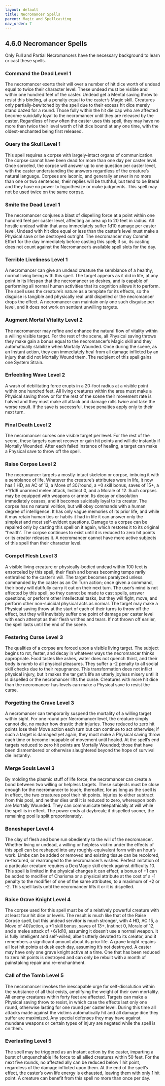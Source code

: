 ```yaml
---
layout: default
title: Necromancer Spells
parent: Magic and Spellcasting
nav_order: 7
---
```


## 4.6.0 Necromancer Spells

Only Full and Partial Necromancers have the necessary background to learn or cast these spells.

### Command the Dead Level 1

The necromancer exerts their will over a number of hit dice worth of undead equal to twice their character level.
These undead must be visible and within one hundred feet of the caster.
Undead get a Mental saving throw to resist this binding, at a penalty equal to the caster’s Magic skill.
Creatures only partially-bewitched by the spell due to their excess hit dice merely stand dazed for a round.
Those fully within the hit die cap who are affected become suicidally loyal to the necromancer until they are released by the caster.
Regardless of how often the caster uses this spell, they may have no more than twice their level worth of hit dice bound at any one time, with the oldest-enchanted being first released.

### Query the Skull Level 1

This spell requires a corpse with largely-intact organs of communication.
The corpse cannot have been dead for more than one day per caster level.
Once sorceled, the corpse will answer up to one question per caster level, with the caster understanding the answers regardless of the creature’s natural language.
Corpses are laconic, and generally answer in no more than one or two sentences; their replies will be truthful, but tend to be literal and they have no power to hypothesize or make judgments.
This spell may not be used twice on the same corpse.

### Smite the Dead Level 1

The necromancer conjures a blast of dispelling force at a point within one hundred feet per caster level, affecting an area up to 20 feet in radius.
All hostile undead within that area immediately suffer 1d10 damage per caster level.
Undead with hit dice equal or less than the caster’s level must make a Physical save or be destroyed outright.
The necromancer may Commit Effort for the day immediately before casting this spell; if so, its casting does not count against the Necromancer’s available spell slots for the day.

### Terrible Liveliness Level 1

A necromancer can give an undead creature the semblance of a healthy, normal living being with this spell.
The target appears as it did in life, at any point in its lifespan that the necromancer so desires, and is capable of performing all normal human activities that its cognition allows it to perform.
The spell uses the creature’s nature as a template for its effects, so the disguise is tangible and physically real until dispelled or the necromancer drops the effect.
A necromancer can maintain only one such disguise per level, and it does not work on sentient unwilling targets.

### Augment Mortal Vitality Level 2

The necromancer may refine and enhance the natural flow of vitality within a willing visible target.
For the rest of the scene, all Physical saving throws they make gain a bonus equal to the necromancer’s Magic skill and they automatically stabilize when Mortally Wounded.
Once during the scene, as an Instant action, they can immediately heal from all damage inflicted by an injury that did not Mortally Wound them.
The recipient of this spell gains one System Strain.

### Enfeebling Wave Level 2

A wash of debilitating force erupts in a 20-foot radius at a visible point within one hundred feet.
All living creatures within the area must make a Physical saving throw or for the rest of the scene their movement rate is halved and they must make all attack and damage rolls twice and take the worse result.
If the save is successful, these penalties apply only to their next turn.

### Final Death Level 2

The necromancer curses one visible target per level.
For the rest of the scene, these targets cannot recover or gain hit points and will die instantly if Mortally Wounded.
After each failed instance of healing, a target can make a Physical save to throw off the spell.

### Raise Corpse Level 2

The necromancer targets a mostly-intact skeleton or corpse, imbuing it with a semblance of life.
Whatever the creature’s attributes were in life, it now has 1 HD, an AC of 13, a Move of 30’/round, a +0 skill bonus, saves of 15+, a +1/1d6 unarmed melee attack, Instinct 0, and a Morale of 12.
Such corpses may be equipped with weapons or armor.
Its decay or dissolution immediately ceases, and it becomes suicidally loyal to its creator.
The corpse has no natural volition, but will obey commands with a human degree of intelligence.
It has only vague memories of its prior life, and while it may retain human tics or habits it had in life it can answer only the simplest and most self-evident questions.
Damage to a corpse can be repaired only by casting this spell on it again, which restores it to its original “health”.
The corpse continues to exist until it is reduced to zero hit points or its creator releases it.
A necromancer cannot have more active subjects of this spell than their character level.

### Compel Flesh Level 3

A visible living creature or physically-bodied undead within 100 feet is ensorceled by this spell, their flesh and bones becoming tempo rarily enthralled to the caster’s will.
The target becomes paralyzed unless commanded by the caster as an On Turn action; once given a command, their body will dutifully carry it out on their next turn.
The user’s mind is not affected by this spell, so they cannot be made to cast spells, answer questions, or perform other intellectual tasks, but they will fight, move, and perform other non-suicidal physical acts as normal.
The target may make a Physical saving throw at the start of each of their turns to throw off the effect, but they will inevitably suffer one point of damage per caster level with each attempt as their flesh writhes and tears.
If not thrown off earlier, the spell lasts until the end of the scene.

### Festering Curse Level 3

The qualities of a corpse are forced upon a visible living target.
The subject begins to rot, fester, and decay in whatever ways the necromancer thinks appropriate.
Food tastes like ashes, water does not quench thirst, and their body is numb to all physical pleasures.
They suffer a -2 penalty to all social skill checks due to their repugnance.
This transformation does not inflict physical injury, but it makes the tar get’s life an utterly joyless misery until it is dispelled or the necromancer lifts the curse.
Creatures with more hit dice than the necromancer has levels can make a Physical save to resist the curse.

### Forgetting the Grave Level 3

A necromancer can temporarily suspend the mortality of a willing target within sight.
For one round per Necromancer level, the creature simply cannot die, no matter how drastic their injuries.
Those reduced to zero hit points lose their Move action each turn but can continue to act otherwise; if such a target is damaged yet again, they must make a Physical saving throw each time or become incapable of movement until healed.
At the spell’s end targets reduced to zero hit points are Mortally Wounded; those that have been dismembered or otherwise slaughtered beyond the hope of survival die instantly.

### Merge Souls Level 3

By molding the plasmic stuff of life force, the necromancer can create a bond between two willing or helpless targets.
These subjects must be close enough for the necromancer to touch; thereafter, for as long as the spell is in effect, the two creatures pool their hit points.
Injuries to either subtract from this pool, and neither dies until it is reduced to zero, whereupon both are Mortally Wounded.
They can communicate telepathically at will while the spell is in effect.
The power ends at daybreak; if dispelled sooner, the remaining pool is split proportionately.

### Boneshaper Level 4

The clay of flesh and bone run obediently to the will of the necromancer.
Whether living or undead, a willing or helpless victim under the effects of this spell can be reshaped into any roughly-equivalent form with an hour’s work.
Limbs can be added or removed and existing tissue can be recolored, re-textured, or rearranged to the necromancer’s wishes.
Perfect imitation of a particular creature requires a Dex/Magic skill check against difficulty 10.
This spell is limited in the physical changes it can effect; a bonus of +1 can be added to modifier of Charisma or a physical attribute at the cost of a -1 penalty to the modifier of one of the same attributes, to a maximum of +2 or -2.
This spell lasts until the necromancer lifts it or it is dispelled.

### Raise Grave Knight Level 4

The corpse used for this spell must be of a relatively powerful creature with at least four hit dice or levels.
The result is much like that of the Raise Corpse spell, but this undead servitor is much stronger, with 4 HD, AC 15, a Move of 40’/action, a +1 skill bonus, saves of 13+, Instinct 0, Morale of 12, and a melee attack of +6/1d10, assuming it doesn’t use a normal weapon.
It is fully intelligent and self-willed, albeit utterly devoted to its creator, and it remembers a significant amount about its prior life.
A grave knight regains all lost hit points at dusk each day, assuming it’s not destroyed.
A caster may have only one grave knight active at a time.
One that has been reduced to zero hit points is destroyed and can only be rebuilt with a month of painstaking repair and re-enchantment.

### Call of the Tomb Level 5

The necromancer invokes the inescapable urge for self-dissolution within the substance of all that exists, amplifying the weight of their own mortality.
All enemy creatures within forty feet are affected.
Targets can make a Physical saving throw to resist, in which case the effects last only one round, otherwise lasting for one round per caster level.
During this time all attacks made against the victims automatically hit and all damage dice they suffer are maximized.
Any special defenses they may have against mundane weapons or certain types of injury are negated while the spell is on them.

### Everlasting Level 5

The spell may be triggered as an Instant action by the caster, imparting a burst of unquenchable life force to all allied creatures within 50 feet.
For the next five rounds, no affected ally can be reduced below 1 hit point, regardless of the damage inflicted upon them.
At the end of the spell’s effect, the caster’s own life energy is exhausted, leaving them with only 1 hit point.
A creature can benefit from this spell no more than once per day.
